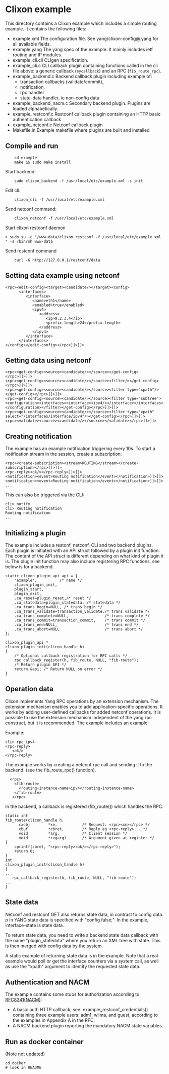 # Clixon example

This directory contains a Clixon example which includes a simple
routing example. It contains the following files:
* example.xml       The configuration file. See yang/clixon-config@<date>.yang for all available fields.
* example.yang      The yang spec of the example. It mainly includes ietf routing and IP modules.
* example_cli.cli   CLIgen specification.
* example_cli.c     CLI callback plugin containing functions called in the cli file above: a generic callback (`mycallback`) and an RPC (`fib_route_rpc`).
* example_backend.c Backend callback plugin including example of:
  * transaction callbacks (validate/commit),
  * notification,
  * rpc handler
  * state-data handler, ie non-config data
* example_backend_nacm.c Secondary backend plugin. Plugins are loaded alphabetically.
* example_restconf.c Restconf callback plugin containing an HTTP basic authentication callback
* example_netconf.c Netconf callback plugin
* Makefile.in       Example makefile where plugins are built and installed

## Compile and run
```
    cd example
    make && sudo make install
```
Start backend:
```
    sudo clixon_backend -f /usr/local/etc/example.xml -s init
```
Edit cli:
```
    clixon_cli -f /usr/local/etc/example.xml
```
Send netconf command:
```
    clixon_netconf -f /usr/local/etc/example.xml
```
Start clixon restconf daemon
```
> sudo su -c "/www-data/clixon_restconf -f /usr/local/etc/example.xml " -s /bin/sh www-data
```
Send restconf command
```
    curl -G http://127.0.0.1/restconf/data
```

## Setting data example using netconf
```
<rpc><edit-config><target><candidate/></target><config>
      <interfaces>
         <interface>
            <name>eth1</name>
            <enabled>true</enabled>
            <ipv4>
               <address>
                  <ip>9.2.3.4</ip>
                  <prefix-length>24</prefix-length>
               </address>
            </ipv4>
         </interface>
      </interfaces>
</config></edit-config></rpc>]]>]]>
```

## Getting data using netconf
```
<rpc><get-config><source><candidate/></source></get-config></rpc>]]>]]>
<rpc><get-config><source><candidate/></source><filter/></get-config></rpc>]]>]]>
<rpc><get-config><source><candidate/></source><filter type="xpath"/></get-config></rpc>]]>]]>
<rpc><get-config><source><candidate/></source><filter type="subtree"><configuration><interfaces><interface><ipv4/></interface></interfaces></configuration></filter></get-config></rpc>]]>]]>
<rpc><get-config><source><candidate/></source><filter type="xpath" select="/interfaces/interface/ipv4"/></get-config></rpc>]]>]]>
<rpc><validate><source><candidate/></source></validate></rpc>]]>]]>
```

## Creating notification

The example has an example notification triggering every 10s. To start a notification 
stream in the session, create a subscription:
```
<rpc><create-subscription><stream>ROUTING</stream></create-subscription></rpc>]]>]]>
<rpc-reply><ok/></rpc-reply>]]>]]>
<notification><event>Routing notification</event></notification>]]>]]>
<notification><event>Routing notification</event></notification>]]>]]>
...
```
This can also be triggered via the CLI:
```
cli> notify 
cli> Routing notification
Routing notification
...
```

## Initializing a plugin

The example includes a restonf, netconf, CLI and two backend plugins.
Each plugin is initiated with an API struct followed by a plugin init function.
The content of the API struct is different depending on what kind of plugin it is.
The plugin init function may also include registering RPC functions, see below is for a backend.
```
static clixon_plugin_api api = {
    "example",          /* name */
    clixon_plugin_init, 
    plugin_start,       
    plugin_exit,        
    .ca_reset=plugin_reset,/* reset */          
    .ca_statedata=plugin_statedata, /* statedata */
    .ca_trans_begin=NULL, /* trans begin */
    .ca_trans_validate=transaction_validate,/* trans validate */
    .ca_trans_complete=NULL,                /* trans complete */
    .ca_trans_commit=transaction_commit,    /* trans commit */
    .ca_trans_end=NULL,                     /* trans end */
    .ca_trans_abort=NULL                    /* trans abort */
};

clixon_plugin_api *
clixon_plugin_init(clicon_handle h)
{
    /* Optional callback registration for RPC calls */
    rpc_callback_register(h, fib_route, NULL, "fib-route");
    /* Return plugin API */
    return &api; /* Return NULL on error */
}
```

## Operation data

Clixon implements Yang RPC operations by an extension mechanism. The
extension mechanism enables you to add application-specific
operations. It works by adding user-defined callbacks for added
netconf operations. It is possible to use the extension mechanism
independent of the yang rpc construct, but it is recommended. The example includes an example:

Example:
```
cli> rpc ipv4
<rpc-reply>
   <ok/>
</rpc-reply>
```

The example works by creating a netconf rpc call and sending it to the backend: (see the fib_route_rpc() function).
```
  <rpc>
    <fib-route>
      <routing-instance-name>ipv4</routing-instance-name>
    </fib-route>
   </rpc>
```

In the backend, a callback is registered (fib_route()) which handles the RPC.
```
static int 
fib_route(clicon_handle h, 
	  cxobj        *xe,           /* Request: <rpc><xn></rpc> */
	  cbuf         *cbret,        /* Reply eg <rpc-reply>... */
	  void         *arg,          /* Client session */
	  void         *regarg)       /* Argument given at register */
{
    cprintf(cbret, "<rpc-reply><ok/></rpc-reply>");    
    return 0;
}
int
clixon_plugin_init(clicon_handle h)
{
...
   rpc_callback_register(h, fib_route, NULL, "fib-route");
...
}
```
## State data

Netconf <get> and restconf GET also returns state data, in contrast to
config data. 
p
In YANG state data is specified with "config false;". In the example, interface-state is state data.

To return state data, you need to write a backend state data callback
with the name "plugin_statedata" where you return an XML tree with
state. This is then merged with config data by the system.

A static example of returning state data is in the example. Note that
a real example would poll or get the interface counters via a system
call, as well as use the "xpath" argument to identify the requested
state data.

## Authentication and NACM
The example contains some stubs for authorization according to [RFC8341(NACM)](https://tools.ietf.org/html/rfc8341):
* A basic auth HTTP callback, see: example_restconf_credentials() containing three example users: adm1, wilma, and guest, according to the examples in Appendix A in the RFC.
* A NACM backend plugin reporting the mandatory NACM state variables.


## Run as docker container

(Note not updated)
```
cd docker
# look in README
```



